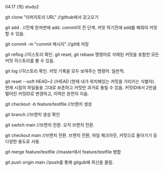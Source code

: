04.17 (목) study2

git clone "리퍼지토리 URL" //github에서 갖고오기

git add . //전체 한꺼번에 add. commit의 전 단계. 커밋 하기전에 add를 해줘야 커밋 할 수 있음.

git commit -m "commit 메시지" //git에 저장

git reflog //히스토리 확인. git reset, git rebase 명령어로 삭제된 커밋을 포함한 모든 커밋 히스토리를 볼 수 있음.

git log //히스토리 확인. 커밋 기록을 모두 보여주는 명령어. 일반적.

git reset --soft HEAD~2 //HEAD (현재 내가 위치해있는 커밋을 가리키는 식별자). 현재 시점의 파일들을 그대로 보존하고 커밋만 과거로 돌릴 수 있음. 커밋ID에서  2만큼 떨어진 커밋ID로 변경하고, 이력은 완전히 지움.

git checkout -b feature/testfile //브랜치 생성

git branch //브랜치 생성 확인

git switch main //브랜치 전환. 오직 브랜치 전환.

git checkout main //브랜치 전환. 브랜치 전환, 파일 체크아웃, 커밋으로 돌아가기 등 다양한 용도로 사용.

git merge feature/testfile //master에서 feature/testfile 병합

git push origin main //push를 통해 gitgub에 최신을 올림.